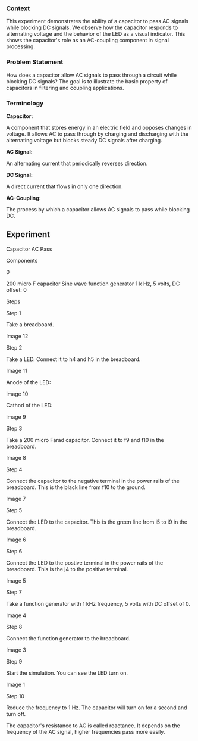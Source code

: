 ### **Context**

This experiment demonstrates the ability of a capacitor to pass AC signals while blocking DC signals. We observe how the capacitor responds to alternating voltage and the behavior of the LED as a visual indicator. This shows the capacitor's role as an AC-coupling component in signal processing.

### **Problem Statement**

How does a capacitor allow AC signals to pass through a circuit while blocking DC signals? The goal is to illustrate the basic property of capacitors in filtering and coupling applications.

### **Terminology**

**Capacitor:**

A component that stores energy in an electric field and opposes changes in voltage. It allows AC to pass through by charging and discharging with the alternating voltage but blocks steady DC signals after charging.

**AC Signal:**

An alternating current that periodically reverses direction.

**DC Signal:**

A direct current that flows in only one direction.

**AC-Coupling:**

The process by which a capacitor allows AC signals to pass while blocking DC.

## Experiment

Capacitor AC Pass

Components

0

200 micro F capacitor
Sine wave function generator 1 k Hz, 5 volts, DC offset: 0

Steps

Step 1

Take a breadboard.

Image 12

Step 2

Take a LED. Connect it to h4 and h5 in the breadboard.

Image 11

Anode of the LED:

image 10

Cathod of the LED:

image 9

Step 3

Take a 200 micro Farad capacitor. Connect it to f9 and f10 in the breadboard.

Image 8

Step 4

Connect the capacitor to the negative terminal in the power rails of the breadboard. This is the black line from f10 to the ground.

Image 7

Step 5

Connect the LED to the capacitor. This is the green line from i5 to i9 in the breadboard.

Image 6

Step 6

Connect the LED to the postive terminal in the power rails of the breadboard. This is the j4 to the positive terminal.

Image 5

Step 7

Take a function generator with 1 kHz frequency, 5 volts with DC offset of 0.

Image 4

Step 8

Connect the function generator to the breadboard.

Image 3

Step 9

Start the simulation. You can see the LED turn on.

Image 1

Step 10

Reduce the frequency to 1 Hz. The capacitor will turn on for a second and turn off.

The capacitor's resistance to AC is called reactance. It depends on the frequency of the AC signal, higher frequencies pass more easily.
